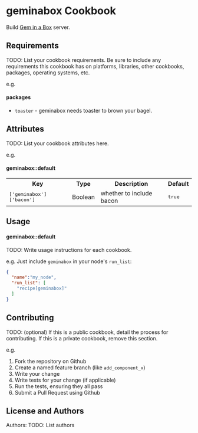 geminabox Cookbook
==================

Build [Gem in a Box](https://github.com/geminabox/geminabox) server.

Requirements
------------
TODO: List your cookbook requirements. Be sure to include any requirements this cookbook has on platforms, libraries, other cookbooks, packages, operating systems, etc.

e.g.
#### packages
- `toaster` - geminabox needs toaster to brown your bagel.

Attributes
----------
TODO: List your cookbook attributes here.

e.g.
#### geminabox::default
<table>
  <tr>
    <th>Key</th>
    <th>Type</th>
    <th>Description</th>
    <th>Default</th>
  </tr>
  <tr>
    <td><tt>['geminabox']['bacon']</tt></td>
    <td>Boolean</td>
    <td>whether to include bacon</td>
    <td><tt>true</tt></td>
  </tr>
</table>

Usage
-----
#### geminabox::default
TODO: Write usage instructions for each cookbook.

e.g.
Just include `geminabox` in your node's `run_list`:

```json
{
  "name":"my_node",
  "run_list": [
    "recipe[geminabox]"
  ]
}
```

Contributing
------------
TODO: (optional) If this is a public cookbook, detail the process for contributing. If this is a private cookbook, remove this section.

e.g.
1. Fork the repository on Github
2. Create a named feature branch (like `add_component_x`)
3. Write your change
4. Write tests for your change (if applicable)
5. Run the tests, ensuring they all pass
6. Submit a Pull Request using Github

License and Authors
-------------------
Authors: TODO: List authors
